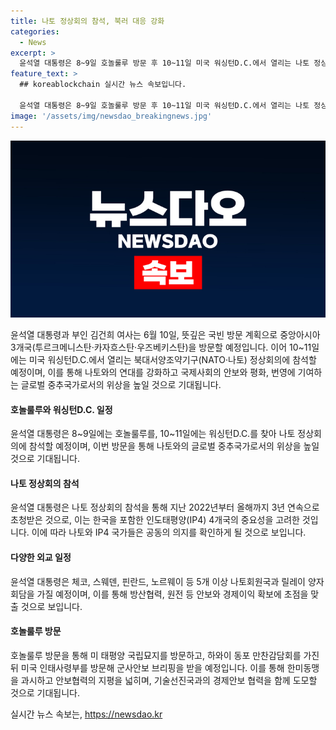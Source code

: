 ```yaml
---
title: 나토 정상회의 참석, 북러 대응 강화
categories:
  - News
excerpt: >
  윤석열 대통령은 8~9일 호놀룰루 방문 후 10~11일 미국 워싱턴D.C.에서 열리는 나토 정상회의 참석을 위해 나토 순방을 할 예정이다. 김건희 여사와 함께 참석하며, 나토와 인도태평양(IP4) 국가들과의 협력을 강화하고, 나토퍼블릭 연설을 통해 나토 및 IP4 파트너들과의 협력을 강조할 예정이다. 나토와 IP4 파트너들 간 협력을 제도화하고, 정보, 사이버안보, 방위산업 분야의 공조기반을 강화하며, 우크라이나 전쟁과 러시아-북한 군사협력에 대한 메시지를 담은 양자회담을 통해 나토 동맹국과 IP4 파트너국 간의 협력 방안을 논의할 예정이다. 
feature_text: >
  ## koreablockchain 실시간 뉴스 속보입니다.

  윤석열 대통령은 8~9일 호놀룰루 방문 후 10~11일 미국 워싱턴D.C.에서 열리는 나토 정상회의 참석을 위해 나토 순방을 할 예정이다. 김건희 여사와 함께 참석하며, 나토와 인도태평양(IP4) 국가들과의 협력을 강화하고, 나토퍼블릭 연설을 통해 나토 및 IP4 파트너들과의 협력을 강조할 예정이다. 나토와 IP4 파트너들 간 협력을 제도화하고, 정보, 사이버안보, 방위산업 분야의 공조기반을 강화하며, 우크라이나 전쟁과 러시아-북한 군사협력에 대한 메시지를 담은 양자회담을 통해 나토 동맹국과 IP4 파트너국 간의 협력 방안을 논의할 예정이다. 
image: '/assets/img/newsdao_breakingnews.jpg'
---
```


<p><img src="/assets/img/newsdao_breakingnews.jpg" alt="koreablockchain 속보" /></p>

<p>윤석열 대통령과 부인 김건희 여사는 6월 10일, 뜻깊은 국빈 방문 계획으로 중앙아시아 3개국(투르크메니스탄·카자흐스탄·우즈베키스탄)을 방문할 예정입니다. 이어 10~11일에는 미국 워싱턴D.C.에서 열리는 북대서양조약기구(NATO·나토) 정상회의에 참석할 예정이며, 이를 통해 나토와의 연대를 강화하고 국제사회의 안보와 평화, 번영에 기여하는 글로벌 중추국가로서의 위상을 높일 것으로 기대됩니다.</p>

<h4>호놀룰루와 워싱턴D.C. 일정</h4>

<p>윤석열 대통령은 8~9일에는 호놀룰루를, 10~11일에는 워싱턴D.C.를 찾아 나토 정상회의에 참석할 예정이며, 이번 방문을 통해 나토와의 글로벌 중추국가로서의 위상을 높일 것으로 기대됩니다.</p>

<h4>나토 정상회의 참석</h4>

<p>윤석열 대통령은 나토 정상회의 참석을 통해 지난 2022년부터 올해까지 3년 연속으로 초청받은 것으로, 이는 한국을 포함한 인도태평양(IP4) 4개국의 중요성을 고려한 것입니다. 이에 따라 나토와 IP4 국가들은 공동의 의지를 확인하게 될 것으로 보입니다.</p>

<h4>다양한 외교 일정</h4>

<p>윤석열 대통령은 체코, 스웨덴, 핀란드, 노르웨이 등 5개 이상 나토회원국과 릴레이 양자회담을 가질 예정이며, 이를 통해 방산협력, 원전 등 안보와 경제이익 확보에 초점을 맞출 것으로 보입니다.</p>

<h4>호놀룰루 방문</h4>

<p>호놀룰루 방문을 통해 미 태평양 국립묘지를 방문하고, 하와이 동포 만찬감담회를 가진 뒤 미국 인태사령부를 방문해 군사안보 브리핑을 받을 예정입니다. 이를 통해 한미동맹을 과시하고 안보협력의 지평을 넓히며, 기술선진국과의 경제안보 협력을 함께 도모할 것으로 기대됩니다.</p>
실시간 뉴스 속보는, <a href="https://newsdao.kr" rel="dofollow">https://newsdao.kr</a>



